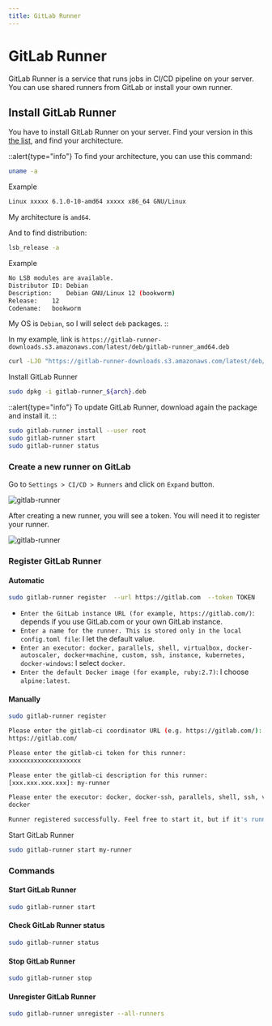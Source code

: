 ```yaml
---
title: GitLab Runner
---
```


# GitLab Runner

GitLab Runner is a service that runs jobs in CI/CD pipeline on your server. You can use shared runners from GitLab or install your own runner.

## Install GitLab Runner

You have to install GitLab Runner on your server. Find your version in this [the list](https://gitlab-runner-downloads.s3.amazonaws.com/latest/index.html), and find your architecture.


::alert{type="info"}
To find your architecture, you can use this command:

```bash
uname -a
```

Example

```bash [output]
Linux xxxxx 6.1.0-10-amd64 xxxxx x86_64 GNU/Linux
```

My architecture is `amd64`.

And to find distribution:

```bash
lsb_release -a
```

Example

```bash [output]
No LSB modules are available.
Distributor ID:	Debian
Description:	Debian GNU/Linux 12 (bookworm)
Release:	12
Codename:	bookworm
```

My OS is `Debian`, so I will select `deb` packages.
::

In my example, link is `https://gitlab-runner-downloads.s3.amazonaws.com/latest/deb/gitlab-runner_amd64.deb`

```bash
curl -LJO "https://gitlab-runner-downloads.s3.amazonaws.com/latest/deb/gitlab-runner_${arch}.deb"
```

Install GitLab Runner

```bash
sudo dpkg -i gitlab-runner_${arch}.deb
```

::alert{type="info"}
To update GitLab Runner, download again the package and install it.
::

```bash
sudo gitlab-runner install --user root
sudo gitlab-runner start
sudo gitlab-runner status
```

### Create a new runner on GitLab

Go to `Settings > CI/CD > Runners` and click on `Expand` button.

![gitlab-runner](/docs/gitlab-runner.webp)

After creating a new runner, you will see a token. You will need it to register your runner.

![gitlab-runner](/docs/gitlab-runner-02.webp)

### Register GitLab Runner

#### Automatic

```bash
sudo gitlab-runner register  --url https://gitlab.com  --token TOKEN
```

- `Enter the GitLab instance URL (for example, https://gitlab.com/)`: depends if you use GitLab.com or your own GitLab instance.
- `Enter a name for the runner. This is stored only in the local config.toml file`: I let the default value.
- `Enter an executor: docker, parallels, shell, virtualbox, docker-autoscaler, docker+machine, custom, ssh, instance, kubernetes, docker-windows`: I select `docker`.
- `Enter the default Docker image (for example, ruby:2.7)`: I choose `alpine:latest`.

#### Manually

```bash
sudo gitlab-runner register
```

```bash [output]
Please enter the gitlab-ci coordinator URL (e.g. https://gitlab.com/):
https://gitlab.com/
```

```bash [output]
Please enter the gitlab-ci token for this runner:
xxxxxxxxxxxxxxxxxxxx
```

```bash [output]
Please enter the gitlab-ci description for this runner:
[xxx.xxx.xxx.xxx]: my-runner
```

```bash [output]
Please enter the executor: docker, docker-ssh, parallels, shell, ssh, virtualbox, docker+machine, kubernetes, custom, docker-ssh+machine, docker+machine (docker, docker-ssh, parallels, shell, ssh, virtualbox, docker+machine, kubernetes, custom, docker-ssh+machine, docker+machine):
docker
```

```bash [output]
Runner registered successfully. Feel free to start it, but if it's running already the config should be automatically reloaded!
```

Start GitLab Runner

```bash
sudo gitlab-runner start my-runner
```

### Commands

#### Start GitLab Runner

```bash
sudo gitlab-runner start
```

#### Check GitLab Runner status

```bash
sudo gitlab-runner status
```

#### Stop GitLab Runner

```bash
sudo gitlab-runner stop
```

#### Unregister GitLab Runner

```bash
sudo gitlab-runner unregister --all-runners
```

